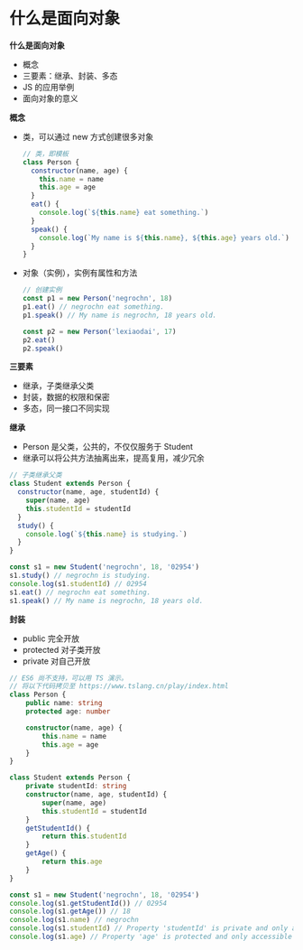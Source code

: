 # 什么是面向对象

**什么是面向对象**

- 概念
- 三要素：继承、封装、多态
- JS 的应用举例
- 面向对象的意义



**概念**

- 类，可以通过 new 方式创建很多对象

  ```js
  // 类，即模板
  class Person {
    constructor(name, age) {
      this.name = name
      this.age = age
    }
    eat() {
      console.log(`${this.name} eat something.`)
    }
    speak() {
      console.log(`My name is ${this.name}, ${this.age} years old.`)
    }
  }
  ```

- 对象（实例），实例有属性和方法

  ```js
  // 创建实例
  const p1 = new Person('negrochn', 18)
  p1.eat() // negrochn eat something.
  p1.speak() // My name is negrochn, 18 years old.
  
  const p2 = new Person('lexiaodai', 17)
  p2.eat()
  p2.speak()
  ```



**三要素**

- 继承，子类继承父类
- 封装，数据的权限和保密
- 多态，同一接口不同实现



**继承**

- Person 是父类，公共的，不仅仅服务于 Student
- 继承可以将公共方法抽离出来，提高复用，减少冗余

```js
// 子类继承父类
class Student extends Person {
  constructor(name, age, studentId) {
    super(name, age)
    this.studentId = studentId
  }
  study() {
    console.log(`${this.name} is studying.`)
  }
}

const s1 = new Student('negrochn', 18, '02954')
s1.study() // negrochn is studying.
console.log(s1.studentId) // 02954
s1.eat() // negrochn eat something.
s1.speak() // My name is negrochn, 18 years old.
```



**封装**

- public 完全开放
- protected 对子类开放
- private 对自己开放

```typescript
// ES6 尚不支持，可以用 TS 演示。
// 将以下代码拷贝至 https://www.tslang.cn/play/index.html
class Person {
    public name: string
    protected age: number

    constructor(name, age) {
        this.name = name
        this.age = age
    }
}

class Student extends Person {
    private studentId: string
    constructor(name, age, studentId) {
        super(name, age)
        this.studentId = studentId
    }
    getStudentId() {
        return this.studentId
    }
    getAge() {
        return this.age
    }
}

const s1 = new Student('negrochn', 18, '02954')
console.log(s1.getStudentId()) // 02954
console.log(s1.getAge()) // 18
console.log(s1.name) // negrochn
console.log(s1.studentId) // Property 'studentId' is private and only accessible within class 'Student'.
console.log(s1.age) // Property 'age' is protected and only accessible within class 'Person' and its subclasses.
```

